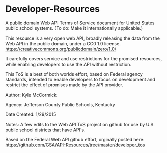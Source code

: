 Developer-Resources
===================
A public domain Web API Terms of Service document for United States public school systems. (To do: Make it internationally applicable.)

This resource is a very open web API, broadly releasing the data from the Web API in the public domain, under a CC0 1.0 license.
https://creativecommons.org/publicdomain/zero/1.0/

It carefully covers service and use restrictions for the promised resources, while enabling developers to use the API without restriction.

This ToS is a best of both worlds effort, based on Federal agency standards, intended to enable developers to focus on development and restrict the effect of promises made by the API provider.

Author: Kyle McCormick

Agency: Jefferson County Public Schools, Kentucky

Date Created: 1/29/2015

Notes: A few edits to the Web API ToS project on github for use by U.S. public school districts that have API's.

Based on the Federal Web API github effort, orginally posted here: https://github.com/GSA/API-Resources/tree/master/developer_tos
